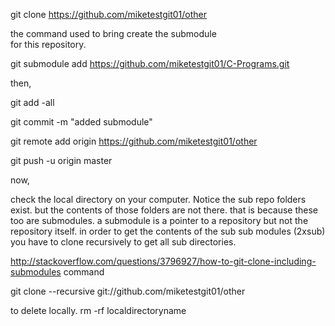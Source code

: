 git clone https://github.com/miketestgit01/other

the command used to bring create the submodule     
for this repository.

git submodule add https://github.com/miketestgit01/C-Programs.git




then,


git add -all 


git commit -m "added submodule"

git remote add origin https://github.com/miketestgit01/other

git push -u origin master

now,

check the local directory on your computer.
Notice the sub repo folders exist. but the contents of those folders are not there. that is because these too are submodules. a submodule is a pointer to a repository but not the repository itself. in order to get the contents of the sub sub modules (2xsub) you have to clone recursively to get all sub directories.

http://stackoverflow.com/questions/3796927/how-to-git-clone-including-submodules
command 

git clone --recursive git://github.com/miketestgit01/other

to delete locally.
rm -rf localdirectoryname
